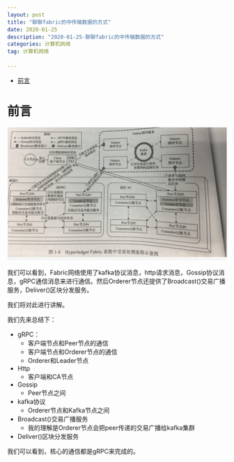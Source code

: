 ```yaml
---
layout: post
title: "聊聊fabric的中传输数据的方式"
date: 2020-01-25
description: "2020-01-25-聊聊fabric的中传输数据的方式"
categories: 计算机网络
tag: 计算机网络

---
```


<!--ts-->
   * [前言](#前言)

<!-- Added by: anapodoton, at: 2020年 5月22日 星期五 16时00分40秒 CST -->

<!--te-->

# 前言

![](../images/posts/fabric/20200120151505.png)

我们可以看到，Fabric网络使用了kafka协议消息，http请求消息，Gossip协议消息，gRPC通信消息来进行通信。然后Orderer节点还提供了Broadcast()交易广播服务，Deliver()区块分发服务。

我们将对此进行讲解。

我们先来总结下：

- gRPC：
  - 客户端节点和Peer节点的通信
  - 客户端节点和Orderer节点的通信
  - Orderer和Leader节点
- Http
  - 客户端和CA节点
- Gossip
  - Peer节点之间
- kafka协议
  - Orderer节点和Kafka节点之间
- Broadcast()交易广播服务
  - 我的理解是Orderer节点会把peer传递的交易广播给kafka集群
- Deliver()区块分发服务

我们可以看到，核心的通信都是gRPC来完成的。
